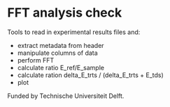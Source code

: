 # FFT analysis check

Tools to read in experimental results files and:
* extract metadata from header
* manipulate columns of data
* perform FFT
* calculate ratio E_ref/E_sample
* calculate ration delta_E_trts / (delta_E_trts + E_tds)
* plot

Funded by Technische Universiteit Delft.